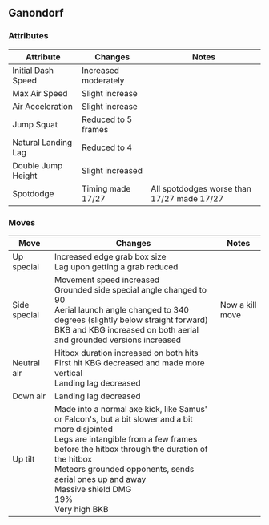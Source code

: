 ## Ganondorf
### Attributes
| Attribute | Changes | Notes |
| --- | --- | --- |
| Initial Dash Speed | Increased moderately | |
| Max Air Speed | Slight increase | |
| Air Acceleration | Slight increase | |
| Jump Squat | Reduced to 5 frames | |
| Natural Landing Lag | Reduced to 4 | |
| Double Jump Height | Slight increased | |
| Spotdodge | Timing made 17/27 | All spotdodges worse than 17/27 made 17/27 |

### Moves
| Move | Changes | Notes |
| --- | --- | --- |
| Up special | Increased edge grab box size <br>Lag upon getting a grab reduced | |
| Side special | Movement speed increased <br>Grounded side special angle changed to 90 <br>Aerial launch angle changed to 340 degrees (slightly below straight forward) <br>BKB and KBG increased on both aerial and grounded versions increased | Now a kill move |
| Neutral air | Hitbox duration increased on both hits <br>First hit KBG decreased and made more vertical <br>Landing lag decreased | |
| Down air | Landing lag decreased | |
| Up tilt | Made into a normal axe kick, like Samus' or Falcon's, but a bit slower and a bit more disjointed <br>Legs are intangible from a few frames before the hitbox through the duration of the hitbox <br>Meteors grounded opponents, sends aerial ones up and away <br>Massive shield DMG <br>19% <br>Very high BKB | |
